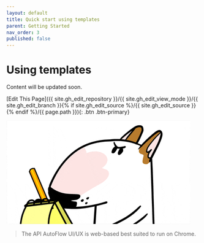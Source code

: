 ```yaml
---
layout: default
title: Quick start using templates
parent: Getting Started
nav_order: 3
published: false
---
```


# Using templates

Content will be updated soon.

[Edit This Page]({{ site.gh_edit_repository }}/{{ site.gh_edit_view_mode }}/{{ site.gh_edit_branch }}{% if site.gh_edit_source %}/{{ site.gh_edit_source }}{% endif %}/{{ page.path }}){: .btn .btn-primary}


![Be the First](/assets/images/blank-page.gif)

> The API AutoFlow UI/UX is web-based best suited to run on Chrome.
